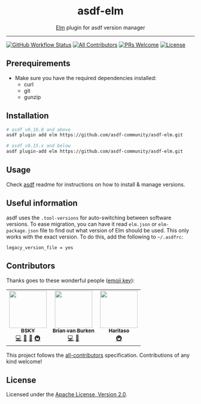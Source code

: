<div align="center">
<h1>asdf-elm</h1>
<span><a href="https://elm-lang.org">Elm</a> plugin for asdf version manager</span>
</div>
<hr />

[![GitHub Workflow Status](https://img.shields.io/github/actions/workflow/status/asdf-community/asdf-elm/workflow.yml?branch=master&style=flat-square)](https://github.com/asdf-community/asdf-elm/actions)
[![All Contributors](https://img.shields.io/badge/all_contributors-3-orange.svg?style=flat-square)](#contributors)
[![PRs Welcome](https://img.shields.io/badge/PRs-welcome-brightgreen.svg?style=flat-square)](http://makeapullrequest.com)
[![License](https://img.shields.io/github/license/asdf-community/asdf-elm?style=flat-square&color=brightgreen)](https://github.com/asdf-community/asdf-elm/blob/master/LICENSE)

## Prerequirements

- Make sure you have the required dependencies installed:
  - curl
  - git
  - gunzip

## Installation

```bash
# asdf v0.16.0 and above
asdf plugin add elm https://github.com/asdf-community/asdf-elm.git

# asdf v0.15.x and below
asdf plugin-add elm https://github.com/asdf-community/asdf-elm.git
```

## Usage

Check [asdf](https://github.com/asdf-vm/asdf) readme for instructions on how to
install & manage versions.

## Useful information

asdf uses the `.tool-versions` for auto-switching between software versions. To
ease migration, you can have it read `elm.json` or `elm-package.json` file to
find out what version of Elm should be used. This only works with the exact
version. To do this, add the following to `~/.asdfrc`:

```
legacy_version_file = yes
```

## Contributors

Thanks goes to these wonderful people
([emoji key](https://allcontributors.org/docs/en/emoji-key)):

<!-- ALL-CONTRIBUTORS-LIST:START - Do not remove or modify this section -->
<!-- prettier-ignore-start -->
<!-- markdownlint-disable -->
<table>
  <tr>
    <td align="center"><a href="https://bsky.moe"><img src="https://avatars3.githubusercontent.com/u/38746192?v=4" width="100px;" alt=""/><br /><sub><b>BSKY</b></sub></a><br /><a href="https://github.com/asdf-community/asdf-elm/commits?author=imbsky" title="Code">💻</a> <a href="https://github.com/asdf-community/asdf-elm/commits?author=imbsky" title="Documentation">📖</a> <a href="#maintenance-imbsky" title="Maintenance">🚧</a> <a href="#infra-imbsky" title="Infrastructure (Hosting, Build-Tools, etc)">🚇</a></td>
    <td align="center"><a href="https://github.com/brianvanburken"><img src="https://avatars1.githubusercontent.com/u/1044316?v=4" width="100px;" alt=""/><br /><sub><b>Brian van Burken</b></sub></a><br /><a href="https://github.com/asdf-community/asdf-elm/commits?author=brianvanburken" title="Code">💻</a> <a href="https://github.com/asdf-community/asdf-elm/commits?author=brianvanburken" title="Documentation">📖</a></td>
    <td align="center"><a href="https://haritaso.me"><img src="https://avatars2.githubusercontent.com/u/35331195?v=4" width="100px;" alt=""/><br /><sub><b>Haritaso</b></sub></a><br /><a href="#infra-Haritaso" title="Infrastructure (Hosting, Build-Tools, etc)">🚇</a></td>
  </tr>
</table>

<!-- markdownlint-enable -->
<!-- prettier-ignore-end -->
<!-- ALL-CONTRIBUTORS-LIST:END -->

This project follows the
[all-contributors](https://github.com/all-contributors/all-contributors)
specification. Contributions of any kind welcome!

## License

Licensed under the
[Apache License, Version 2.0](https://www.apache.org/licenses/LICENSE-2.0).
